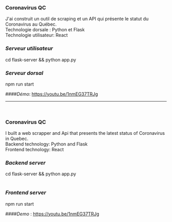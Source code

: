 ### Coronavirus QC

J'ai construit un outil de scraping et un API qui présente le statut du Coronavirus au Québec.<br>
Technologie dorsale : Python et Flask<br> 
Technologie utilisateur: React <br>

### _Serveur utilisateur_
cd flask-server && python app.py 

### _Serveur dorsal_
npm run start 

####_Démo_: https://youtu.be/1nmEG37TRJg

------------------------------------------------------------------
<br>

### Coronavirus QC
I built a web scrapper and Api that presents the latest status of Coronavirus in Quebec.<br>
Backend technology: Python and Flask <br>
Frontend technology: React <br>


### _Backend server_
cd flask-server && python app.py  <br />
<br>

### _Frontend server_
npm run start 

####_Demo_ : https://youtu.be/1nmEG37TRJg

